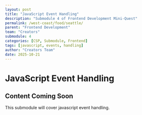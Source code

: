 ```yaml
---
layout: post
title: "JavaScript Event Handling"
description: "Submodule 4 of Frontend Development Mini-Quest"
permalink: /west-coast/food/seattle/
parent: "Frontend Development"
team: "Creators"
submodule: 4
categories: [CSP, Submodule, Frontend]
tags: [javascript, events, handling]
author: "Creators Team"
date: 2025-10-21
---
```


# JavaScript Event Handling

## Content Coming Soon
This submodule will cover javascript event handling.
